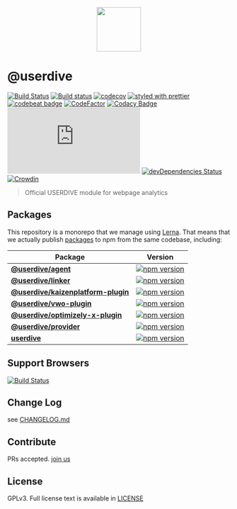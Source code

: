 <p align='center'><a href="https://app.userdive.com/signup" alt="USERDIVE logo" target="_blank"><img src="http://style.uncovertruth.co.jp/assets/images/userdive/logo-text.svg" height="100"></a></p>

# @userdive

[![Build Status](https://travis-ci.org/userdive/agent.js.svg?branch=master)](https://travis-ci.org/userdive/agent.js)
[![Build status](https://ci.appveyor.com/api/projects/status/uijg5ewa3e20hd7d/branch/master?svg=true)](https://ci.appveyor.com/project/userdivebot/agent-js/branch/master)
[![codecov](https://codecov.io/gh/userdive/agent.js/branch/master/graph/badge.svg)](https://codecov.io/gh/userdive/agent.js)
[![styled with prettier](https://img.shields.io/badge/styled_with-prettier-ff69b4.svg)](https://github.com/prettier/prettier)
[![codebeat badge](https://codebeat.co/badges/248f31a1-c73e-45e4-b1e0-a6154c1baaca)](https://codebeat.co/projects/github-com-userdive-agent-js-master)
[![CodeFactor](https://www.codefactor.io/repository/github/userdive/agent.js/badge)](https://www.codefactor.io/repository/github/userdive/agent.js)
[![Codacy Badge](https://api.codacy.com/project/badge/Grade/007cedb2144843ebb45db871c04a0045)](https://app.codacy.com/app/USERDIVE/agent.js/dashboard)
[![BCH compliance](https://bettercodehub.com/edge/badge/userdive/agent.js?branch=master)](https://bettercodehub.com/)
[![devDependencies Status](https://david-dm.org/userdive/agent.js/dev-status.svg)](https://david-dm.org/userdive/agent.js?type=dev)
[![Crowdin](https://d322cqt584bo4o.cloudfront.net/userdive/localized.svg)](https://crowdin.com/project/userdive)

> Official USERDIVE module for webpage analytics

## Packages

This repository is a monorepo that we manage using [Lerna](https://github.com/lerna/lerna). That means that we actually publish [packages](./packages) to npm from the same codebase, including:

| Package                                                         | Version                                                                                                                                       |
| --------------------------------------------------------------- | --------------------------------------------------------------------------------------------------------------------------------------------- |
| **[@userdive/agent](/packages/agent)**                          | [![npm version](https://badge.fury.io/js/%40userdive%2Fagent.svg)](https://www.npmjs.com/package/@userdive/agent)                             |
| **[@userdive/linker](/packages/linker)**                        | [![npm version](https://badge.fury.io/js/%40userdive%2Flinker.svg)](https://www.npmjs.com/package/@userdive/linker)                           |
| **[@userdive/kaizenplatform-plugin](/packages/kaizenplatform)** | [![npm version](https://badge.fury.io/js/%40userdive%2Fkaizenplatform-plugin.svg)](https://www.npmjs.com/package/userdive)                    |
| **[@userdive/vwo-plugin](/packages/vwo)**                       | [![npm version](https://badge.fury.io/js/%40userdive%2Fvwo-plugin.svg)](https://www.npmjs.com/package/@userdive/vwo-plugin)                   |
| **[@userdive/optimizely-x-plugin](/packages/optimizely_x)**     | [![npm version](https://badge.fury.io/js/%40userdive%2Foptimizely-x-plugin.svg)](https://www.npmjs.com/package/@userdive/optimizely-x-plugin) |
| **[@userdive/provider](/packages/provider)**                    | [![npm version](https://badge.fury.io/js/%40userdive%2Fprovider.svg)](https://www.npmjs.com/package/@userdive/provider)                       |
| **[userdive](/packages/userdive)**                              | [![npm version](https://badge.fury.io/js/userdive.svg)](https://www.npmjs.com/package/userdive)                                               |

## Support Browsers

[![Build Status](https://saucelabs.com/browser-matrix/userdive.svg)](https://saucelabs.com/open_sauce/user/userdive/builds)

## Change Log

see [CHANGELOG.md](/CHANGELOG.md)

## Contribute

PRs accepted. [join us](https://www.wantedly.com/companies/uncovertruth/projects)

## License

GPLv3. Full license text is available in [LICENSE](./LICENSE)
